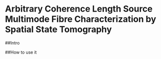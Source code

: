 # Arbitrary Coherence Length Source Multimode Fibre Characterization by Spatial State Tomography

##Intro

##How to use it
